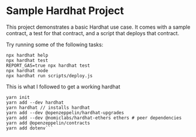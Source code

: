# Sample Hardhat Project

This project demonstrates a basic Hardhat use case. It comes with a sample contract, a test for that contract, and a script that deploys that contract.

Try running some of the following tasks:

```shell
npx hardhat help
npx hardhat test
REPORT_GAS=true npx hardhat test
npx hardhat node
npx hardhat run scripts/deploy.js
```


This is what I followed to get a working hardhat
```Create folder
yarn init
yarn add --dev hardhat
yarn hardhat // installs hardhat
yarn add --dev @openzeppelin/hardhat-upgrades
yarn add --dev @nomiclabs/hardhat-ethers ethers # peer dependencies
yarn add @openzeppelin/contracts
yarn add dotenv```